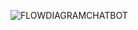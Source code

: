 ![FLOWDIAGRAMCHATBOT](https://github.com/user-attachments/assets/9b5051ea-5053-4f97-bf90-cc5a1a03c300)
